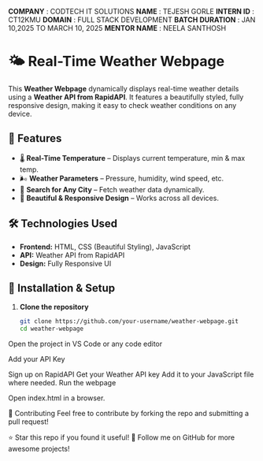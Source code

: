**COMPANY** : CODTECH IT SOLUTIONS
**NAME** : TEJESH GORLE
**INTERN ID** : CT12KMU
**DOMAIN** : FULL STACK DEVELOPMENT
**BATCH DURATION** : JAN 10,2025 TO MARCH 10, 2025
**MENTOR NAME** : NEELA SANTHOSH


# 🌤️ Real-Time Weather Webpage

This **Weather Webpage** dynamically displays real-time weather details using a **Weather API from RapidAPI**. It features a beautifully styled, fully responsive design, making it easy to check weather conditions on any device.

## 🚀 Features

- 🌡️ **Real-Time Temperature** – Displays current temperature, min & max temp.
- 🌬️ **Weather Parameters** – Pressure, humidity, wind speed, etc.
- 📍 **Search for Any City** – Fetch weather data dynamically.
- 🎨 **Beautiful & Responsive Design** – Works across all devices.


## 🛠️ Technologies Used

- **Frontend:** HTML, CSS (Beautiful Styling), JavaScript  
- **API:** Weather API from RapidAPI  
- **Design:** Fully Responsive UI  

## 🚀 Installation & Setup

1. **Clone the repository**
   ```bash
   git clone https://github.com/your-username/weather-webpage.git
   cd weather-webpage
Open the project in VS Code or any code editor

Add your API Key

Sign up on RapidAPI
Get your Weather API key
Add it to your JavaScript file where needed.
Run the webpage

Open index.html in a browser.


🤝 Contributing
Feel free to contribute by forking the repo and submitting a pull request!


⭐ Star this repo if you found it useful!
🚀 Follow me on GitHub for more awesome projects!
